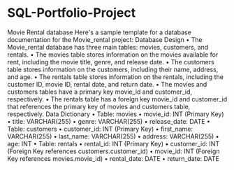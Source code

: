 # SQL-Portfolio-Project
Movie Rental database
Here's a sample template for a database documentation for the Movie_rental project:
Database Design
•	The Movie_rental database has three main tables: movies, customers, and rentals.
•	The movies table stores information on the movies available for rent, including the movie title, genre, and release date.
•	The customers table stores information on the customers, including their name, address, and age.
•	The rentals table stores information on the rentals, including the customer ID, movie ID, rental date, and return date.
•	The movies and customers tables have a primary key movie_id and customer_id, respectively.
•	The rentals table has a foreign key movie_id and customer_id that references the primary key of movies and customers table, respectively.
Data Dictionary
•	Table: movies
•	movie_id: INT (Primary Key)
•	title: VARCHAR(255)
•	genre: VARCHAR(255)
•	release_date: DATE
•	Table: customers
•	customer_id: INT (Primary Key)
•	first_name: VARCHAR(255)
•	last_name: VARCHAR(255)
•	address: VARCHAR(255)
•	age: INT
•	Table: rentals
•	rental_id: INT (Primary Key)
•	customer_id: INT (Foreign Key references customers.customer_id)
•	movie_id: INT (Foreign Key references movies.movie_id)
•	rental_date: DATE
•	return_date: DATE
